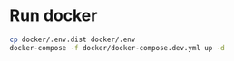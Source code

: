 # Run  docker

```sh
cp docker/.env.dist docker/.env
docker-compose -f docker/docker-compose.dev.yml up -d
```
